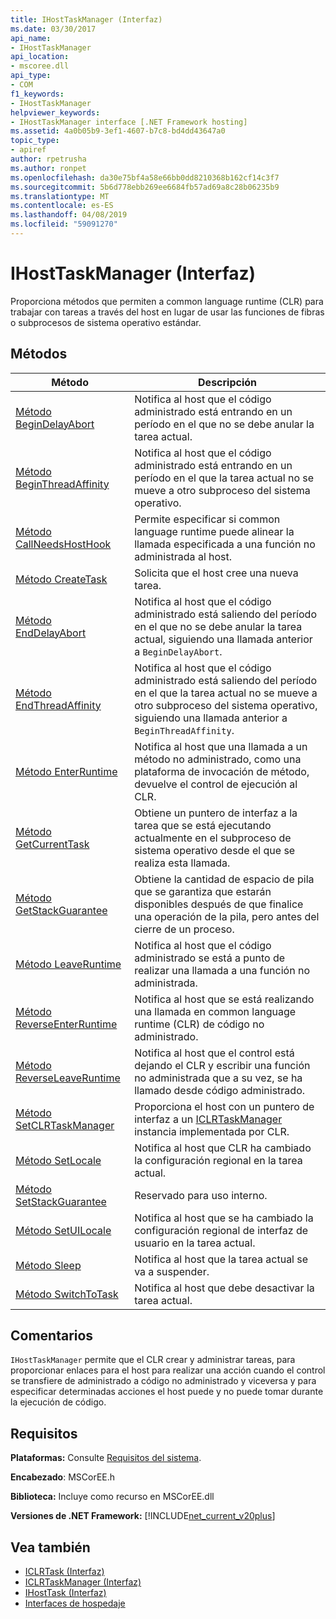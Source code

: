 ```yaml
---
title: IHostTaskManager (Interfaz)
ms.date: 03/30/2017
api_name:
- IHostTaskManager
api_location:
- mscoree.dll
api_type:
- COM
f1_keywords:
- IHostTaskManager
helpviewer_keywords:
- IHostTaskManager interface [.NET Framework hosting]
ms.assetid: 4a0b05b9-3ef1-4607-b7c8-bd4dd43647a0
topic_type:
- apiref
author: rpetrusha
ms.author: ronpet
ms.openlocfilehash: da30e75bf4a58e66bb0dd8210368b162cf14c3f7
ms.sourcegitcommit: 5b6d778ebb269ee6684fb57ad69a8c28b06235b9
ms.translationtype: MT
ms.contentlocale: es-ES
ms.lasthandoff: 04/08/2019
ms.locfileid: "59091270"
---
```

# <a name="ihosttaskmanager-interface"></a>IHostTaskManager (Interfaz)
Proporciona métodos que permiten a common language runtime (CLR) para trabajar con tareas a través del host en lugar de usar las funciones de fibras o subprocesos de sistema operativo estándar.  
  
## <a name="methods"></a>Métodos  
  
|Método|Descripción|  
|------------|-----------------|  
|[Método BeginDelayAbort](../../../../docs/framework/unmanaged-api/hosting/ihosttaskmanager-begindelayabort-method.md)|Notifica al host que el código administrado está entrando en un período en el que no se debe anular la tarea actual.|  
|[Método BeginThreadAffinity](../../../../docs/framework/unmanaged-api/hosting/ihosttaskmanager-beginthreadaffinity-method.md)|Notifica al host que el código administrado está entrando en un período en el que la tarea actual no se mueve a otro subproceso del sistema operativo.|  
|[Método CallNeedsHostHook](../../../../docs/framework/unmanaged-api/hosting/ihosttaskmanager-callneedshosthook-method.md)|Permite especificar si common language runtime puede alinear la llamada especificada a una función no administrada al host.|  
|[Método CreateTask](../../../../docs/framework/unmanaged-api/hosting/ihosttaskmanager-createtask-method.md)|Solicita que el host cree una nueva tarea.|  
|[Método EndDelayAbort](../../../../docs/framework/unmanaged-api/hosting/ihosttaskmanager-enddelayabort-method.md)|Notifica al host que el código administrado está saliendo del período en el que no se debe anular la tarea actual, siguiendo una llamada anterior a `BeginDelayAbort`.|  
|[Método EndThreadAffinity](../../../../docs/framework/unmanaged-api/hosting/ihosttaskmanager-endthreadaffinity-method.md)|Notifica al host que el código administrado está saliendo del período en el que la tarea actual no se mueve a otro subproceso del sistema operativo, siguiendo una llamada anterior a `BeginThreadAffinity`.|  
|[Método EnterRuntime](../../../../docs/framework/unmanaged-api/hosting/ihosttaskmanager-enterruntime-method.md)|Notifica al host que una llamada a un método no administrado, como una plataforma de invocación de método, devuelve el control de ejecución al CLR.|  
|[Método GetCurrentTask](../../../../docs/framework/unmanaged-api/hosting/ihosttaskmanager-getcurrenttask-method.md)|Obtiene un puntero de interfaz a la tarea que se está ejecutando actualmente en el subproceso de sistema operativo desde el que se realiza esta llamada.|  
|[Método GetStackGuarantee](../../../../docs/framework/unmanaged-api/hosting/ihosttaskmanager-getstackguarantee-method.md)|Obtiene la cantidad de espacio de pila que se garantiza que estarán disponibles después de que finalice una operación de la pila, pero antes del cierre de un proceso.|  
|[Método LeaveRuntime](../../../../docs/framework/unmanaged-api/hosting/ihosttaskmanager-leaveruntime-method.md)|Notifica al host que el código administrado se está a punto de realizar una llamada a una función no administrada.|  
|[Método ReverseEnterRuntime](../../../../docs/framework/unmanaged-api/hosting/ihosttaskmanager-reverseenterruntime-method.md)|Notifica al host que se está realizando una llamada en common language runtime (CLR) de código no administrado.|  
|[Método ReverseLeaveRuntime](../../../../docs/framework/unmanaged-api/hosting/ihosttaskmanager-reverseleaveruntime-method.md)|Notifica al host que el control está dejando el CLR y escribir una función no administrada que a su vez, se ha llamado desde código administrado.|  
|[Método SetCLRTaskManager](../../../../docs/framework/unmanaged-api/hosting/ihosttaskmanager-setclrtaskmanager-method.md)|Proporciona el host con un puntero de interfaz a un [ICLRTaskManager](../../../../docs/framework/unmanaged-api/hosting/iclrtaskmanager-interface.md) instancia implementada por CLR.|  
|[Método SetLocale](../../../../docs/framework/unmanaged-api/hosting/ihosttaskmanager-setlocale-method.md)|Notifica al host que CLR ha cambiado la configuración regional en la tarea actual.|  
|[Método SetStackGuarantee](../../../../docs/framework/unmanaged-api/hosting/ihosttaskmanager-setstackguarantee-method.md)|Reservado para uso interno.|  
|[Método SetUILocale](../../../../docs/framework/unmanaged-api/hosting/ihosttaskmanager-setuilocale-method.md)|Notifica al host que se ha cambiado la configuración regional de interfaz de usuario en la tarea actual.|  
|[Método Sleep](../../../../docs/framework/unmanaged-api/hosting/ihosttaskmanager-sleep-method.md)|Notifica al host que la tarea actual se va a suspender.|  
|[Método SwitchToTask](../../../../docs/framework/unmanaged-api/hosting/ihosttaskmanager-switchtotask-method.md)|Notifica al host que debe desactivar la tarea actual.|  
  
## <a name="remarks"></a>Comentarios  
 `IHostTaskManager` permite que el CLR crear y administrar tareas, para proporcionar enlaces para el host para realizar una acción cuando el control se transfiere de administrado a código no administrado y viceversa y para especificar determinadas acciones el host puede y no puede tomar durante la ejecución de código.  
  
## <a name="requirements"></a>Requisitos  
 **Plataformas:** Consulte [Requisitos del sistema](../../../../docs/framework/get-started/system-requirements.md).  
  
 **Encabezado**: MSCorEE.h  
  
 **Biblioteca:** Incluye como recurso en MSCorEE.dll  
  
 **Versiones de .NET Framework:** [!INCLUDE[net_current_v20plus](../../../../includes/net-current-v20plus-md.md)]  
  
## <a name="see-also"></a>Vea también

- [ICLRTask (Interfaz)](../../../../docs/framework/unmanaged-api/hosting/iclrtask-interface.md)
- [ICLRTaskManager (Interfaz)](../../../../docs/framework/unmanaged-api/hosting/iclrtaskmanager-interface.md)
- [IHostTask (Interfaz)](../../../../docs/framework/unmanaged-api/hosting/ihosttask-interface.md)
- [Interfaces de hospedaje](../../../../docs/framework/unmanaged-api/hosting/hosting-interfaces.md)
